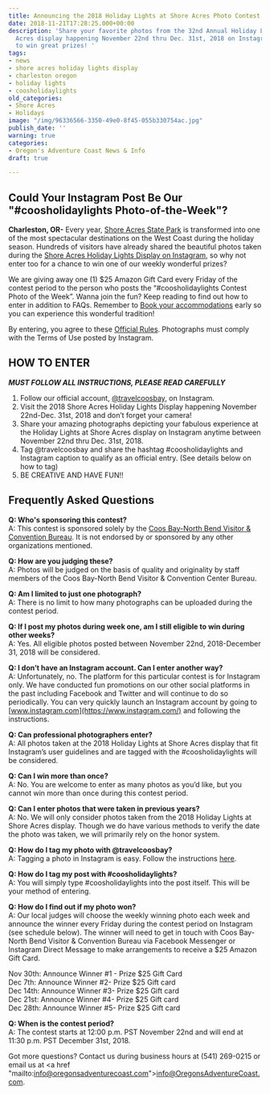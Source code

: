 ```yaml
---
title: Announcing the 2018 Holiday Lights at Shore Acres Photo Contest
date: 2018-11-21T17:28:25.000+00:00
description: 'Share your favorite photos from the 32nd Annual Holiday Lights at Shore
  Acres display happening November 22nd thru Dec. 31st, 2018 on Instagram for a chance
  to win great prizes! '
tags:
- news
- shore acres holiday lights display
- charleston oregon
- holiday lights
- coosholidaylights
old_categories:
- Shore Acres
- Holidays
image: "/img/96336566-3350-49e0-8f45-055b330754ac.jpg"
publish_date: ''
warning: true
categories:
- Oregon's Adventure Coast News & Info
draft: true

---
```

## Could Your Instagram Post Be Our "#coosholidaylights Photo-of-the-Week"?

**Charleston, OR-** Every year, [Shore Acres State Park](http://shoreacres.net/) is transformed into one of the most spectacular destinations on the West Coast during the holiday season. Hundreds of visitors have already shared the beautiful photos taken during the [Shore Acres Holiday Lights Display on Instagram](https://www.instagram.com/explore/tags/coosbayholiday/), so why not enter too for a chance to win one of our weekly wonderful prizes?

We are giving away one (1) $25 Amazon Gift Card every Friday of the contest period to the person who posts the “#coosholidaylights Contest Photo of the Week”.  Wanna join the fun? Keep reading to find out how to enter in addition to FAQs. Remember to [Book your accommodations](https://oregonsadventurecoast.com/lodging/) early so you can experience this wonderful tradition!

By entering, you agree to these [Official Rules](https://oregonsadventurecoast.com/unpublishedblogs/2018-11-20-coosbayholiday-contest-rules/). Photographs must comply with the Terms of Use posted by Instagram.

## HOW TO ENTER

**_MUST FOLLOW ALL INSTRUCTIONS, PLEASE READ CAREFULLY_**

1. Follow our official account, [@travelcoosbay](https://www.instagram.com/travelcoosbay/), on Instagram.
2. Visit the 2018 Shore Acres Holiday Lights Display happening November 22nd-Dec. 31st, 2018 and don’t forget your camera!
3. Share your amazing photographs depicting your fabulous experience at the Holiday Lights at Shore Acres display on Instagram anytime between November 22nd thru Dec. 31st, 2018.
4. Tag @travelcoosbay and share the hashtag #coosholidaylights and Instagram caption to qualify as an official entry. (See details below on how to tag)
5. BE CREATIVE AND HAVE FUN!!

## Frequently Asked Questions

**Q: Who's sponsoring this contest?**<br>
A: This contest is sponsored solely by the [Coos Bay-North Bend Visitor & Convention Bureau](https://oregonsadventurecoast.com/). It is not endorsed by or sponsored by any other organizations mentioned.

**Q: How are you judging these?**<br>
A: Photos will be judged on the basis of quality and originality by staff members of the Coos Bay-North Bend Visitor & Convention Center Bureau.

**Q: Am I limited to just one photograph?**<br>
A: There is no limit to how many photographs can be uploaded during the contest period.

**Q: If I post my photos during week one, am I still eligible to win during other weeks?**<br>
A: Yes. All eligible photos posted between November 22nd, 2018-December 31, 2018 will be considered.

**Q: I don’t have an Instagram account. Can I enter another way?**<br>
A: Unfortunately, no. The platform for this particular contest is for Instagram only. We have conducted fun promotions on our other social platforms in the past including Facebook and Twitter and will continue to do so periodically. You can very quickly launch an Instagram account by going to [www.instagram.com](https://www.instagram.com/) and following the instructions.

**Q: Can professional photographers enter?**<br>
A: All photos taken at the 2018 Holiday Lights at Shore Acres display that fit Instagram’s user guidelines and are tagged with the #coosholidaylights will be considered.

**Q: Can I win more than once?**<br>
A: No. You are welcome to enter as many photos as you’d like, but you cannot win more than once during this contest period.

**Q: Can I enter photos that were taken in previous years?**<br>
A: No. We will only consider photos taken from the 2018 Holiday Lights at Shore Acres display. Though we do have various methods to verify the date the photo was taken, we will primarily rely on the honor system.

**Q: How do I tag my photo with @travelcoosbay?**<br>
A: Tagging a photo in Instagram is easy. Follow the instructions [here](https://help.instagram.com/174635396025538).

**Q: How do I tag my post with #coosholidaylights?**<br>
A: You will simply type #coosholidaylights into the post itself. This will be your method of entering.

**Q: How do I find out if my photo won?**<br>
A: Our local judges will choose the weekly winning photo each week and announce the winner every Friday during the contest period on Instagram (see schedule below). The winner will need to get in touch with Coos Bay-North Bend Visitor & Convention Bureau via Facebook Messenger or Instagram Direct Message to make arrangements to receive a $25 Amazon Gift Card.

Nov 30th: Announce Winner #1 - Prize $25 Gift Card<br>
Dec 7th: Announce Winner #2- Prize $25 Gift card<br>
Dec 14th: Announce Winner #3- Prize $25 Gift card<br>
Dec 21st: Announce Winner #4- Prize $25 Gift card<br>
Dec 28th: Announce Winner #5- Prize $25 Gift card

**Q: When is the contest period?**<br>
A: The contest starts at 12:00 p.m. PST November 22nd and will end at 11:30 p.m. PST December 31st, 2018.

Got more questions? Contact us during business hours at (541) 269-0215 or email us at <a href "mailto:info@oregonsadventurecoast.com">info@OregonsAdventureCoast.com</a>.